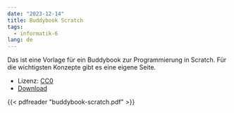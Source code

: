 ```yaml
---
date: "2023-12-14"
title: Buddybook Scratch
tags:
  - informatik-6
lang: de
---
```


Das ist eine Vorlage für ein Buddybook zur Programmierung in
Scratch. Für die wichtigsten Konzepte gibt es eine eigene Seite.

- Lizenz: [CC0](https://creativecommons.org/publicdomain/zero/1.0/)
- [Download](buddybook-scratch.pdf)

{{< pdfreader "buddybook-scratch.pdf" >}}

